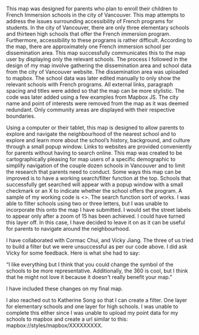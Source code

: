 This map was designed for parents who plan to enroll their children to French Immersion schools in the city of Vancouver. This map attempts to address the issues surrounding accessibility of French programs for students. In the city of Vancouver, there are only three elementary schools and thirteen high schools that offer the French immersion program. Furthermore, accessibility to these programs is rather difficult. According to the map, there are approximately one French immersion school per dissemination area. This map successfully communicates this to the map user by displaying only the relevant schools. The process I followed in the design of my map involve gathering the dissemination area and school data from the city of Vancouver website. The dissemination area was uploaded to mapbox. The school data was later edited manually to only show the relevant schools with French programs. All external links, paragraph spacing and titles were added so that the map can be more stylistic. The code was later added using a few examples from Mapbox JS. The city name and point of interests were removed from the map as it was deemed redundant. Only community areas are displayed with their respective boundaries. 

Using a computer or their tablet, this map is designed to allow parents to explore and navigate the neighbourhood of the nearest school and to explore and learn more about the school’s history, background, and culture through a small popup window. Links to websites are provided conveniently for parents without having to search online. This map was created to be cartographically pleasing for map users of a specific demographic to simplify navigation of the couple dozen schools in Vancouver and to limit the research that parents need to conduct. Some ways this map can be improved is to have a working search/filter function at the top. Schools that successfully get searched will appear with a popup window with a small checkmark or an X to indicate whether the school offers the program. A sample of my working code is <>. The search function sort of works. I was able to filter schools using two or three letters, but I was unable to incorporate this onto the map I have submitted. I would set the street labels to appear only after a zoom of 15 has been achieved. I could have turned this layer off. In this case, I have decided to leave it on as it can be useful for parents to navigate around the neighbourhood. 

I have collaborated with Cormac Chui, and Vicky Jiang. The three of us tried to build a filter but we were unsuccessful as per our code above. I did ask Vicky for some feedback. Here is what she had to say:

“I like everything but I think that you could change the symbol of the schools to be more representative. Additionally, the 360 is cool, but I think that he might not love it because it doesn't really benefit your map.”

I have included these changes on my final map. 

I also reached out to Katherine Song so that I can create a filter. One layer for elementary schools and one layer for high schools. I was unable to complete this either since I was unable to upload my point data for my schools to mapbox and create a url similar to this: mapbox://styles/mapbox/XXXXXXXXX.



